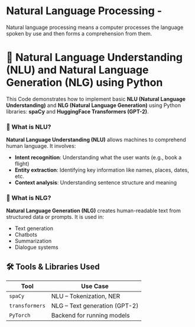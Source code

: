 # Natural Language Processing - 
Natural language processing means a computer processes the language spoken by use and then forms a comprehension from them.

# 🧠 Natural Language Understanding (NLU) and Natural Language Generation (NLG) using Python
This Code demonstrates how to implement basic **NLU (Natural Language Understanding)** and **NLG (Natural Language Generation)** using Python libraries: **spaCy** and **HuggingFace Transformers (GPT-2)**.

### 🔹 What is NLU?

**Natural Language Understanding (NLU)** allows machines to comprehend human language. It involves:
- **Intent recognition**: Understanding what the user wants (e.g., book a flight)
- **Entity extraction**: Identifying key information like names, places, dates, etc.
- **Context analysis**: Understanding sentence structure and meaning

### 🔹 What is NLG?

**Natural Language Generation (NLG)** creates human-readable text from structured data or prompts. It is used in:
- Text generation
- Chatbots
- Summarization
- Dialogue systems

## 🛠 Tools & Libraries Used

| Tool           | Use Case                      |
|----------------|-------------------------------|
| `spaCy`        | NLU – Tokenization, NER       |
| `transformers` | NLG – Text generation (GPT-2) |
| `PyTorch`      | Backend for running models    |

